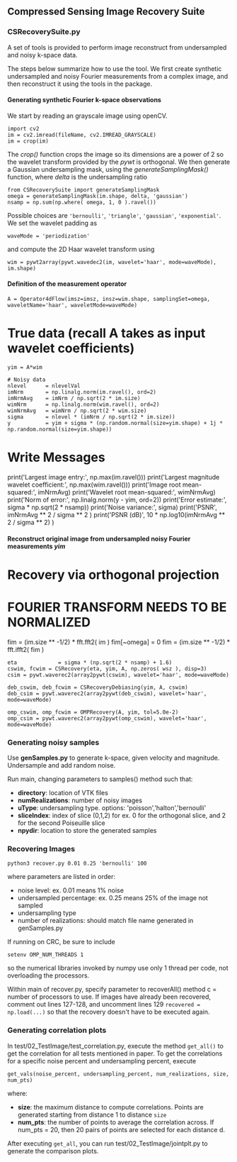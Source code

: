 ## Compressed Sensing Image Recovery Suite

### CSRecoverySuite.py

A set of tools is provided to perform image reconstruct from undersampled and noisy k-space data.

The steps below summarize how to use the tool. We first create synthetic undersampled and noisy Fourier measurements from a complex image, and then reconstruct it using the tools in the package. 

#### Generating synthetic Fourier k-space observations

We start by reading an grayscale image using openCV.
```
import cv2
im = cv2.imread(fileName, cv2.IMREAD_GRAYSCALE)
im = crop(im)
```
The *crop()* function crops the image so its dimensions are a power of 2 so the wavelet transform provided by the *pywt* is orthogonal. 
We then generate a Gaussian undersampling mask, using the *generateSamplingMask()* function, where *delta* is the undersampling ratio
```
from CSRecoverySuite import generateSamplingMask
omega = generateSamplingMask(im.shape, delta, 'gaussian')
nsamp = np.sum(np.where( omega, 1, 0 ).ravel())
```
Possible choices are ```'bernoulli'```, ```'triangle'```, ```'gaussian'```, ```'exponential'```.
We set the wavelet padding as
```
waveMode = 'periodization'
```
and compute the 2D Haar wavelet transform using
```
wim = pywt2array(pywt.wavedec2(im, wavelet='haar', mode=waveMode), im.shape)
```
#### Definition of the measurement operator




```
A = Operator4dFlow(imsz=imsz, insz=wim.shape, samplingSet=omega, waveletName='haar', waveletMode=waveMode)
```



# True data (recall A takes as input wavelet coefficients)
```
yim = A*wim
```


```
# Noisy data
nlevel      = nlevelVal
imNrm       = np.linalg.norm(im.ravel(), ord=2)
imNrmAvg    = imNrm / np.sqrt(2 * im.size)
wimNrm      = np.linalg.norm(wim.ravel(), ord=2)
wimNrmAvg   = wimNrm / np.sqrt(2 * wim.size)
sigma       = nlevel * (imNrm / np.sqrt(2 * im.size))
y           = yim + sigma * (np.random.normal(size=yim.shape) + 1j * np.random.normal(size=yim.shape))
```

# Write Messages
print('Largest image entry:', np.max(im.ravel()))
print('Largest magnitude wavelet coefficient:', np.max(wim.ravel()))
print('Image root mean-squared:', imNrmAvg)
print('Wavelet root mean-squared:', wimNrmAvg)
print('Norm of error:', np.linalg.norm(y - yim, ord=2))
print('Error estimate:', sigma * np.sqrt(2 * nsamp))
print('Noise variance:', sigma)
print('PSNR', imNrmAvg ** 2 / sigma ** 2 )
print('PSNR (dB)', 10 * np.log10(imNrmAvg ** 2 / sigma ** 2) )



#### Reconstruct original image from undersampled noisy Fourier measurements *yim*

# Recovery via orthogonal projection
#   FOURIER TRANSFORM NEEDS TO BE NORMALIZED
fim             = (im.size ** -1/2) * fft.fft2( im )
fim[~omega]     = 0
fim             = (im.size ** -1/2) * fft.ifft2( fim )



```
eta             = sigma * (np.sqrt(2 * nsamp) + 1.6)
cswim, fcwim = CSRecovery(eta, yim, A, np.zeros( wsz ), disp=3)
csim = pywt.waverec2(array2pywt(cswim), wavelet='haar', mode=waveMode)
```


```
deb_cswim, deb_fcwim = CSRecoveryDebiasing(yim, A, cswim)
deb_csim = pywt.waverec2(array2pywt(deb_cswim), wavelet='haar', mode=waveMode)
```

```
omp_cswim, omp_fcwim = OMPRecovery(A, yim, tol=5.0e-2)
omp_csim = pywt.waverec2(array2pywt(omp_cswim), wavelet='haar', mode=waveMode)
```

### Generating noisy samples

Use **genSamples.py** to generate k-space, given velocity and magnitude. Undersample and add random noise.

Run main, changing parameters to samples() method such that:

* **directory**: location of VTK files
* **numRealizations**: number of noisy images
* **uType**: undersampling type. options: 'poisson','halton','bernoulli'
* **sliceIndex**: index of slice (0,1,2) for ex. 0 for the orthogonal slice, and 2 for the second Poiseuille slice
* **npydir**: location to store the generated samples

### Recovering Images
``` 
python3 recover.py 0.01 0.25 'bernoulli' 100 
```
where parameters are listed in order: 
* noise level: ex. 0.01 means 1% noise
* undersampled percentage: ex. 0.25 means 25% of the image not sampled
* undersampling type
* number of realizations: should match file name generated in genSamples.py

If running on CRC, be sure to include

``` setenv OMP_NUM_THREADS 1 ```

so the numerical libraries invoked by numpy use only 1 thread per code, not overloading the processors. 

Within main of recover.py, specify parameter to recoverAll() method c = number of processors to use. If images have already been recovered, comment out lines 127-128, and uncomment lines 129 ```recovered = np.load(...)``` so that the recovery doesn't have to be executed again. 

### Generating correlation plots

In test/02_TestImage/test_correlation.py, execute the method ```get_all()``` to get the correlation for all tests mentioned in paper. To get the correlations for a specific noise percent and undersampling percent, execute

``` 
get_vals(noise_percent, undersampling_percent, num_realizations, size, num_pts) 
``` 

where:

* **size**: the maximum distance to compute correlations. Points are generated starting from distance 1 to distance ```size```
* **num_pts**: the number of points to average the correlation across. If num_pts = 20, then 20 pairs of points are selected for each distance d.

After executing ```get_all```, you can run test/02_TestImage/jointplt.py to generate the comparison plots.